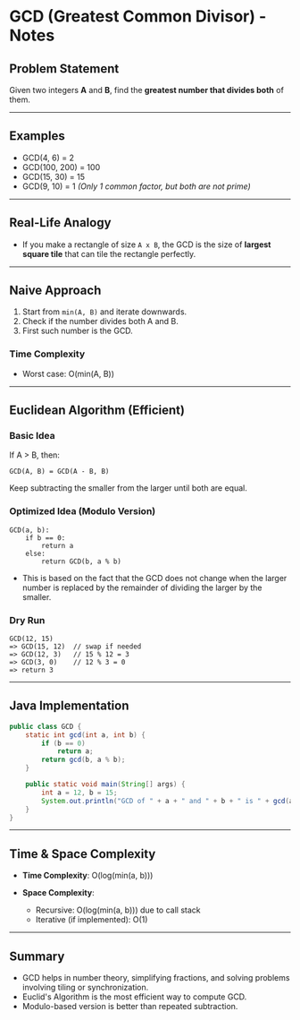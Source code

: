 # GCD (Greatest Common Divisor) - Notes

## Problem Statement

Given two integers **A** and **B**, find the **greatest number that divides both** of them.

---

## Examples

* GCD(4, 6) = 2
* GCD(100, 200) = 100
* GCD(15, 30) = 15
* GCD(9, 10) = 1 *(Only 1 common factor, but both are not prime)*

---

## Real-Life Analogy

* If you make a rectangle of size `A x B`, the GCD is the size of **largest square tile** that can tile the rectangle perfectly.

---

## Naive Approach

1. Start from `min(A, B)` and iterate downwards.
2. Check if the number divides both A and B.
3. First such number is the GCD.

### Time Complexity

* Worst case: O(min(A, B))

---

## Euclidean Algorithm (Efficient)

### Basic Idea

If A > B, then:

```
GCD(A, B) = GCD(A - B, B)
```

Keep subtracting the smaller from the larger until both are equal.

### Optimized Idea (Modulo Version)

```
GCD(a, b):
    if b == 0:
        return a
    else:
        return GCD(b, a % b)
```

* This is based on the fact that the GCD does not change when the larger number is replaced by the remainder of dividing the larger by the smaller.

### Dry Run

```
GCD(12, 15)
=> GCD(15, 12)  // swap if needed
=> GCD(12, 3)   // 15 % 12 = 3
=> GCD(3, 0)    // 12 % 3 = 0
=> return 3
```

---

## Java Implementation

```java
public class GCD {
    static int gcd(int a, int b) {
        if (b == 0)
            return a;
        return gcd(b, a % b);
    }

    public static void main(String[] args) {
        int a = 12, b = 15;
        System.out.println("GCD of " + a + " and " + b + " is " + gcd(a, b));
    }
}
```

---

## Time & Space Complexity

* **Time Complexity**: O(log(min(a, b)))
* **Space Complexity**:

  * Recursive: O(log(min(a, b))) due to call stack
  * Iterative (if implemented): O(1)

---

## Summary

* GCD helps in number theory, simplifying fractions, and solving problems involving tiling or synchronization.
* Euclid's Algorithm is the most efficient way to compute GCD.
* Modulo-based version is better than repeated subtraction.

